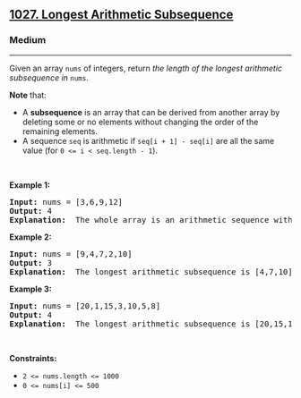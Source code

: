 <h2><a href="https://leetcode.com/problems/longest-arithmetic-subsequence/">1027. Longest Arithmetic Subsequence</a></h2><h3>Medium</h3><hr><p>Given an array <code>nums</code> of integers, return <em>the length of the longest arithmetic subsequence in</em> <code>nums</code>.</p>

<p><strong>Note</strong> that:</p>

<ul>
	<li>A <strong>subsequence</strong> is an array that can be derived from another array by deleting some or no elements without changing the order of the remaining elements.</li>
	<li>A sequence <code>seq</code> is arithmetic if <code>seq[i + 1] - seq[i]</code> are all the same value (for <code>0 &lt;= i &lt; seq.length - 1</code>).</li>
</ul>

<p>&nbsp;</p>
<p><strong class="example">Example 1:</strong></p>

<pre>
<strong>Input:</strong> nums = [3,6,9,12]
<strong>Output:</strong> 4
<strong>Explanation: </strong> The whole array is an arithmetic sequence with steps of length = 3.
</pre>

<p><strong class="example">Example 2:</strong></p>

<pre>
<strong>Input:</strong> nums = [9,4,7,2,10]
<strong>Output:</strong> 3
<strong>Explanation: </strong> The longest arithmetic subsequence is [4,7,10].
</pre>

<p><strong class="example">Example 3:</strong></p>

<pre>
<strong>Input:</strong> nums = [20,1,15,3,10,5,8]
<strong>Output:</strong> 4
<strong>Explanation: </strong> The longest arithmetic subsequence is [20,15,10,5].
</pre>

<p>&nbsp;</p>
<p><strong>Constraints:</strong></p>

<ul>
	<li><code>2 &lt;= nums.length &lt;= 1000</code></li>
	<li><code>0 &lt;= nums[i] &lt;= 500</code></li>
</ul>
